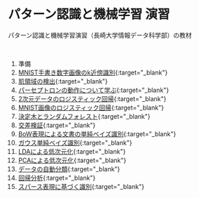 # パターン認識と機械学習 演習
パターン認識と機械学習演習（長崎大学情報データ科学部）の教材

<br>

1. 準備
2. [MNIST手書き数字画像のk近傍識別](https://colab.research.google.com/github/tsakailab/prml/blob/master/ipynb/ex_MNIST_knn_classification.ipynb){:target="_blank"}
3. [肌領域の検出](https://colab.research.google.com/github/tsakailab/prml/blob/master/ipynb/ex_color_space_skin_detection.ipynb){:target="_blank"}
4. [パーセプトロンの動作について学ぶ](https://colab.research.google.com/github/tsakailab/prml/blob/master/ipynb/ex_Perceptrons.ipynb){:target="_blank"}
5. [2次元データのロジスティック回帰](https://colab.research.google.com/github/tsakailab/prml/blob/master/ipynb/ex_rnd2d_LogisticRegression.ipynb){:target="_blank"}
6. [MNIST画像のロジスティック回帰](https://colab.research.google.com/github/tsakailab/prml/blob/master/ipynb/ex_MNIST_LogisticRegression.ipynb){:target="_blank"}
7. [決定木とランダムフォレスト](https://colab.research.google.com/github/tsakailab/prml/blob/master/ipynb/ex_Trees_Forests.ipynb){:target="_blank"}
8. [交差検証](https://colab.research.google.com/github/tsakailab/prml/blob/master/ipynb/ex_CrossValidation.ipynb){:target="_blank"}
9. [BoW表現による文書の単純ベイズ識別](https://colab.research.google.com/github/tsakailab/prml/blob/master/ipynb/ex_BoW_NaiveBayes.ipynb){:target="_blank"}
10. [ガウス単純ベイズ識別](https://colab.research.google.com/github/tsakailab/prml/blob/master/ipynb/ex_GaussianNaiveBayes.ipynb){:target="_blank"}
11. [LDAによる低次元化](https://colab.research.google.com/github/tsakailab/prml/blob/master/ipynb/ex_MNIST_LDAembedding.ipynb){:target="_blank"}
12. [PCAによる低次元化](https://colab.research.google.com/github/tsakailab/prml/blob/master/ipynb/ex_MNIST_PCA.ipynb){:target="_blank"}
13. [データの自動分類](https://colab.research.google.com/github/tsakailab/prml/blob/master/ipynb/ex_Clustering.ipynb){:target="_blank"}
14. [回帰分析](https://colab.research.google.com/github/tsakailab/prml/blob/master/ipynb/ex_Regression.ipynb){:target="_blank"}
15. [スパース表現に基づく識別](https://colab.research.google.com/github/tsakailab/prml/blob/master/ipynb/ex_SRC.ipynb){:target="_blank"}
